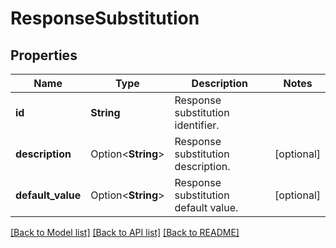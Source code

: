 # ResponseSubstitution

## Properties

Name | Type | Description | Notes
------------ | ------------- | ------------- | -------------
**id** | **String** | Response substitution identifier. | 
**description** | Option<**String**> | Response substitution description. | [optional]
**default_value** | Option<**String**> | Response substitution default value. | [optional]

[[Back to Model list]](../README.md#documentation-for-models) [[Back to API list]](../README.md#documentation-for-api-endpoints) [[Back to README]](../README.md)


